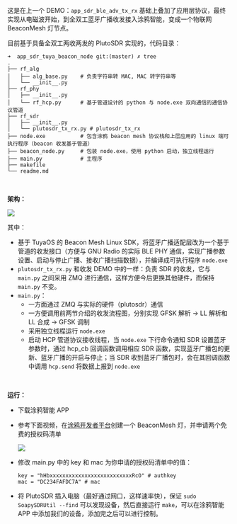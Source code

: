 这是在上一个 DEMO：`app_sdr_ble_adv_tx_rx` 基础上叠加了应用层协议，最终实现从电磁波开始，到全双工蓝牙广播收发接入涂鸦智能，变成一个物联网 BeaconMesh 灯节点。

目前基于具备全双工两收两发的 PlutoSDR 实现的，代码目录：

```
➜  app_sdr_tuya_beacon_node git:(master) ✗ tree
.
├── rf_alg
│   ├── alg_base.py    # 负责字符串转 MAC, MAC 转字符串等
│   └── __init__.py
├── rf_phy
│   ├── __init__.py
│   └── rf_hcp.py      # 基于管道设计的 python 与 node.exe 双向通信的通信协议管道
├── rf_sdr
│   ├── __init__.py
│   └── plutosdr_tx_rx.py # plutosdr_tx_rx 
├── node.exe           # 包含涂鸦 beacon mesh 协议栈和上层应用的 linux 端可执行程序（beacon 收发基于管道）
├── beacon_node.py     # 包装 node.exe，使用 python 启动，独立线程运行
├── main.py            # 主程序 
├── makefile
└── readme.md
```

</br>

**架构：**

![][p1]

其中：

- 基于 TuyaOS 的 Beacon Mesh Linux SDK，将蓝牙广播适配层改为一个基于管道的收发接口（方便与 GNU Radio 的实际 BLE PHY 通信，实现广播参数设置、启动与停止广播、接收广播扫描数据），并编译成可执行程序 `node.exe`
- `plutosdr_tx_rx.py` 和收发 DEMO 中的一样：负责 SDR 的收发，它与 `main.py` 之间采用 ZMQ 进行通信，这样方便今后更换其他硬件，而保持 `main.py` 不变。
- `main.py`：
    - 一方面通过 ZMQ 与实际的硬件（plutosdr）通信
    - 一方便调用前两节介绍的收发流程图，分别实现 GFSK 解析 -> LL 解析和 LL 合成 -> GFSK 调制
    - 采用独立线程运行 `node.exe`
    - 启动 HCP 管道协议接收线程，当 `node.exe` 下行命令通知 SDR 设置蓝牙参数时，通过 hcp_cb 回调函数调用相应 SDR 函数，实现蓝牙广播包的更新、蓝牙广播的开启与停止；当 SDR 收到蓝牙广播包时，会在其回调函数中调用 `hcp.send` 将数据上报到 `node.exe` 


</br>

**运行：**

- 下载涂鸦智能 APP
- 参考下面视频，在[涂鸦开发者平台][#1]创建一个 BeaconMesh 灯，并申请两个免费的授权码清单

  ![][p2]

- 修改 main.py 中的 key 和 mac 为你申请的授权码清单中的值：

    ```
	key = "hHbxxxxxxxxxxxxxxxxxxxxxxxxxxRcO" # authkey
    mac = "DC234FAFDC7A" # mac
    ```	

- 将 PlutoSDR 插入电脑（最好通过网口，这样速率快），保证 `sudo SoapySDRUtil --find` 可以发现设备，然后直接运行 `make`，可以在涂鸦智能 APP 中添加我们的设备，添加完之后可以进行控制。









[#1]:https://platform.tuya.com/pmg/solution    

[p1]:./doc/架构.drawio.png
[p2]:./doc/涂鸦智能创建一个BeaconMesh灯.gif